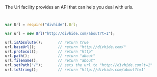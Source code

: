 
The Url facility provides an API that can help you deal with urls.

```js


var Url = require("divhide").Url;

var url = new Url("http://divhide.com/about?t=1");

url.isAbsolute();       // return true
url.baseUrl();          // return "http://divhide.com/"
url.protocol();         // return "http"
url.path();             // return "about"
url.filename();         // return "about"
url.setPath("/");       // sets the url to "http://divhide.com?t=1"
url.toString();         // return "http://divhide.com/about?t=1"

```
